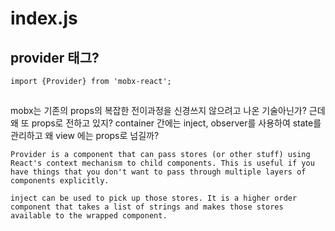 # index.js

## provider 태그?
`import {Provider} from 'mobx-react';`


## <Provider TodoStore={TodoStore}>
mobx는 기존의 props의 복잡한 전이과정을 신경쓰지 않으려고 나온 기술아닌가?
근데 왜 또 props로 전하고 있지?
container 간에는 inject, observer를 사용하여 state를 관리하고
왜 view 에는 props로 넘길까?
```
Provider is a component that can pass stores (or other stuff) using React's context mechanism to child components. This is useful if you have things that you don't want to pass through multiple layers of components explicitly.
```
```
inject can be used to pick up those stores. It is a higher order component that takes a list of strings and makes those stores available to the wrapped component.
```




